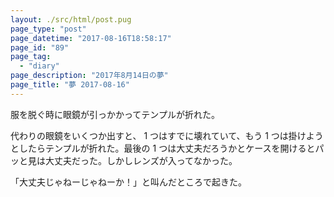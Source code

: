 ```yaml
---
layout: ./src/html/post.pug
page_type: "post"
page_datetime: "2017-08-16T18:58:17"
page_id: "89"
page_tag:
  - "diary"
page_description: "2017年8月14日の夢"
page_title: "夢 2017-08-16"
---
```


服を脱ぐ時に眼鏡が引っかかってテンプルが折れた。

代わりの眼鏡をいくつか出すと、 1 つはすでに壊れていて、もう 1 つは掛けようとしたらテンプルが折れた。最後の 1 つは大丈夫だろうかとケースを開けるとパッと見は大丈夫だった。しかしレンズが入ってなかった。

「大丈夫じゃねーじゃねーか！」と叫んだところで起きた。
